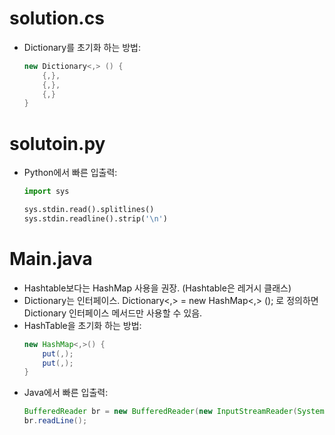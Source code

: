 # solution.cs
- Dictionary를 초기화 하는 방법:
    ```cs
    new Dictionary<,> () {
        {,},
        {,},
        {,}
    }
    ```
# solutoin.py
- Python에서 빠른 입출력:
    ```py
    import sys

    sys.stdin.read().splitlines()
    sys.stdin.readline().strip('\n')
    ```
# Main.java
- Hashtable보다는 HashMap 사용을 권장. (Hashtable은 레거시 클래스)
- Dictionary는 인터페이스. Dictionary<,> = new HashMap<,> (); 로 정의하면 Dictionary 인터페이스 메서드만 사용할 수 있음.
- HashTable을 초기화 하는 방법:
    ```java
    new HashMap<,>() {
        put(,);
        put(,);
    }
    ```
- Java에서 빠른 입출력:
    ```java
    BufferedReader br = new BufferedReader(new InputStreamReader(System.in));
    br.readLine();
    ```
